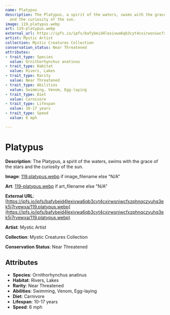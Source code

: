 ```yaml
---
name: Platypus
description: The Platypus, a spirit of the waters, swims with the grace of the stars
  and the curiosity of the sun.
image: 119.platypus.webp
art: 119-platypus.webp
external_url: https://ipfs.io/ipfs/bafybeid4lexivwa6qb3cyt4cxirwsniwcfxzphnqczyuhq3ek5j7rvewxa/119.platypus.webp
artist: Mystic Artist
collection: Mystic Creatures Collection
conservation_status: Near Threatened
attributes:
- trait_type: Species
  value: Ornithorhynchus anatinus
- trait_type: Habitat
  value: Rivers, Lakes
- trait_type: Rarity
  value: Near Threatened
- trait_type: Abilities
  value: Swimming, Venom, Egg-laying
- trait_type: Diet
  value: Carnivore
- trait_type: Lifespan
  value: 10-17 years
- trait_type: Speed
  value: 6 mph

---
```


# Platypus

**Description**: The Platypus, a spirit of the waters, swims with the grace of the stars and the curiosity of the sun.

**Image**: [119.platypus.webp](./119.platypus.webp) if image_filename else "N/A"

**Art**: [119-platypus.webp](./119-platypus.webp) if art_filename else "N/A"

**External URL**: [https://ipfs.io/ipfs/bafybeid4lexivwa6qb3cyt4cxirwsniwcfxzphnqczyuhq3ek5j7rvewxa/119.platypus.webp](https://ipfs.io/ipfs/bafybeid4lexivwa6qb3cyt4cxirwsniwcfxzphnqczyuhq3ek5j7rvewxa/119.platypus.webp)

**Artist**: Mystic Artist

**Collection**: Mystic Creatures Collection

**Conservation Status**: Near Threatened

## Attributes
- **Species**: Ornithorhynchus anatinus
- **Habitat**: Rivers, Lakes
- **Rarity**: Near Threatened
- **Abilities**: Swimming, Venom, Egg-laying
- **Diet**: Carnivore
- **Lifespan**: 10-17 years
- **Speed**: 6 mph

